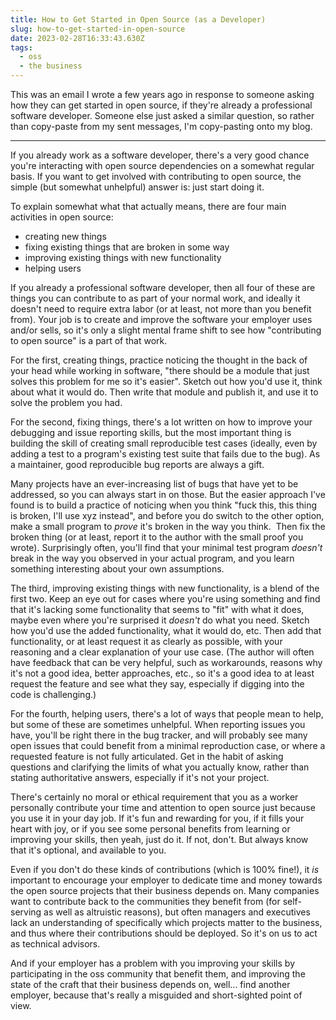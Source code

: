 ```yaml
---
title: How to Get Started in Open Source (as a Developer)
slug: how-to-get-started-in-open-source
date: 2023-02-28T16:33:43.630Z
tags:
  - oss
  - the business
---
```


This was an email I wrote a few years ago in response to someone
asking how they can get started in open source, if they're
already a professional software developer. Someone else just
asked a similar question, so rather than copy-paste from my sent
messages, I'm copy-pasting onto my blog.

---

If you already work as a software developer, there's a very good
chance you're interacting with open source dependencies on a
somewhat regular basis. If you want to get involved with
contributing to open source, the simple (but somewhat unhelpful)
answer is: just start doing it.

To explain somewhat what that actually means, there are four main
activities in open source:

- creating new things
- fixing existing things that are broken in some way
- improving existing things with new functionality
- helping users

If you already a professional software developer, then all four
of these are things you can contribute to as part of your normal
work, and ideally it doesn't need to require extra labor (or at
least, not more than you benefit from). Your job is to create and
improve the software your employer uses and/or sells, so it's
only a slight mental frame shift to see how "contributing to open
source" is a part of that work.

For the first, creating things, practice noticing the thought in
the back of your head while working in software, "there should be
a module that just solves this problem for me so it's easier".
Sketch out how you'd use it, think about what it would do. Then
write that module and publish it, and use it to solve the problem
you had.

For the second, fixing things, there's a lot written on how to
improve your debugging and issue reporting skills, but the most
important thing is building the skill of creating small
reproducible test cases (ideally, even by adding a test to a
program's existing test suite that fails due to the bug). As a
maintainer, good reproducible bug reports are always a gift.

Many projects have an ever-increasing list of bugs that have yet
to be addressed, so you can always start in on those. But the
easier approach I've found is to build a practice of noticing
when you think "fuck this, this thing is broken, I'll use xyz
instead", and before you do switch to the other option, make a
small program to _prove_ it's broken in the way you think.  Then
fix the broken thing (or at least, report it to the author with
the small proof you wrote). Surprisingly often, you'll find that
your minimal test program _doesn't_ break in the way you observed
in your actual program, and you learn something interesting about
your own assumptions.

The third, improving existing things with new functionality, is a
blend of the first two. Keep an eye out for cases where you're
using something and find that it's lacking some functionality
that seems to "fit" with what it does, maybe even where you're
surprised it _doesn't_ do what you need. Sketch how you'd use the
added functionality, what it would do, etc. Then add that
functionality, or at least request it as clearly as possible,
with your reasoning and a clear explanation of your use case.
(The author will often have feedback that can be very helpful,
such as workarounds, reasons why it's not a good idea, better
approaches, etc., so it's a good idea to at least request the
feature and see what they say, especially if digging into the
code is challenging.)

For the fourth, helping users, there's a lot of ways that people
mean to help, but some of these are sometimes unhelpful. When
reporting issues you have, you'll be right there in the bug
tracker, and will probably see many open issues that could
benefit from a minimal reproduction case, or where a requested
feature is not fully articulated. Get in the habit of asking
questions and clarifying the limits of what you actually know,
rather than stating authoritative answers, especially if it's not
your project.

There's certainly no moral or ethical requirement that you as a
worker personally contribute your time and attention to open
source just because you use it in your day job. If it's fun and
rewarding for you, if it fills your heart with joy, or if you see
some personal benefits from learning or improving your skills,
then yeah, just do it. If not, don't. But always know that it's
optional, and available to you.

Even if you don't do these kinds of contributions (which is 100%
fine!), it _is_ important to encourage your employer to dedicate
time and money towards the open source projects that their
business depends on. Many companies want to contribute back to
the communities they benefit from (for self-serving as well as
altruistic reasons), but often managers and executives lack an
understanding of specifically which projects matter to the
business, and thus where their contributions should be deployed.
So it's on us to act as technical advisors.

And if your employer has a problem with you improving your skills
by participating in the oss community that benefit them, and
improving the state of the craft that their business depends on,
well... find another employer, because that's really a misguided
and short-sighted point of view.
